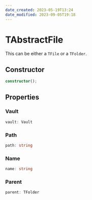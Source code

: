 ```yaml
---
date_created: 2023-05-19T13:24
date_modified: 2023-09-05T19:18
---
```

# TAbstractFile

This can be either a `TFile` or a `TFolder`.

## Constructor

```ts
constructor();
```

## Properties

### Vault

```ts
vault: Vault
```

### Path

```ts
path: string
```

### Name

```ts
name: string
```

### Parent

```ts
parent: TFolder
```
